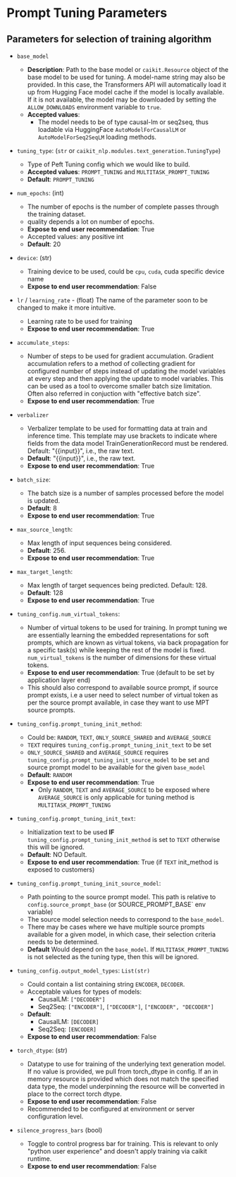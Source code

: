 # Prompt Tuning Parameters

## Parameters for selection of training algorithm
- `base_model`
    - **Description**: Path to the base model or `caikit.Resource` object of the base model to be used for tuning. A model-name string may also be provided. In this case, the Transformers API will automatically load it up from Hugging Face model cache if the model is locally available. If it is not available, the model may be downloaded by setting the `ALLOW_DOWNLOADS` environment variable to `true`.
    - **Accepted values**:
        - The model needs to be of type causal-lm or seq2seq, thus loadable via HuggingFace `AutoModelForCausalLM` or `AutoModelForSeq2SeqLM` loading methods.
- `tuning_type`: (`str` or `caikit_nlp.modules.text_generation.TuningType`)
    - Type of Peft Tuning config which we would like to build.
    - **Accepted values**: `PROMPT_TUNING` and `MULTITASK_PROMPT_TUNING`
    - **Default**: `PROMPT_TUNING`
- `num_epochs`: (int)
    - The number of epochs is the number of complete passes through the training dataset.
    - quality depends a lot on number of epochs.
    - **Expose to end user recommendation**: True
    - Accepted values: any positive int
    - **Default**: 20
- `device`: (str)
    - Training device to be used, could be `cpu`, `cuda`, cuda specific device name
    - **Expose to end user recommendation**: False
- `lr` / `learning_rate` - (float) The name of the parameter soon to be changed to make it more intuitive.
    - Learning rate to be used for training
    - **Expose to end user recommendation**: True
- `accumulate_steps`: 
    - Number of steps to be used for gradient accumulation. Gradient accumulation refers to a method of collecting gradient for configured number of steps instead of updating the model variables at every step and then applying the update to model variables. This can be used as a tool to overcome smaller batch size limitation. Often also referred in conjuction with "effective batch size".
    - **Expose to end user recommendation**: True
- `verbalizer`
    - Verbalizer template to be used for formatting data at train and inference time. This template may use brackets to indicate where fields from the data model TrainGenerationRecord must be rendered. Default: "{{input}}", i.e., the raw text.
    - **Default**: "{{input}}", i.e., the raw text.
    - **Expose to end user recommendation**: True
- `batch_size`:
    - The batch size is a number of samples processed before the model is updated. 
    - **Default**: 8
    - **Expose to end user recommendation**: True
- `max_source_length`:
    - Max length of input sequences being considered.
    - **Default**: 256.
    - **Expose to end user recommendation**: True
- `max_target_length`:
    - Max length of target sequences being predicted. Default: 128.
    - **Default**: 128
    - **Expose to end user recommendation**: True
- `tuning_config.num_virtual_tokens`:
    - Number of virtual tokens to be used for training. In prompt tuning we are essentially learning the embedded representations for soft prompts, which are known as virtual tokens, via back propagation for a specific task(s) while keeping the rest of the model is fixed. `num_virtual_tokens` is the number of dimensions for these virtual tokens.
    - **Expose to end user recommendation**: True (default to be set by application layer end)
    - This should also correspond to available source prompt, if source prompt exists, i.e a user need to select number of virtual token as per the source prompt available, in case they want to use MPT source prompts.

- `tuning_config.prompt_tuning_init_method`:
    - Could be: `RANDOM`, `TEXT`, `ONLY_SOURCE_SHARED` and `AVERAGE_SOURCE`
    - `TEXT` requires `tuning_config.prompt_tuning_init_text` to be set
    - `ONLY_SOURCE_SHARED` and `AVERAGE_SOURCE` requires `tuning_config.prompt_tuning_init_source_model` to be set and source prompt model to be available for the given `base_model`
    - **Default**: `RANDOM`
    - **Expose to end user recommendation**: True
        - Only `RANDOM`, `TEXT` and `AVERAGE_SOURCE` to be exposed where `AVERAGE_SOURCE` is only applicable for tuning method is `MULTITASK_PROMPT_TUNING`      
- `tuning_config.prompt_tuning_init_text`:
    - Initialization text to be used **IF**  `tuning_config.prompt_tuning_init_method` is set to `TEXT` otherwise this will be ignored.
    - **Default**: NO Default.
    - **Expose to end user recommendation**: True (if `TEXT` init_method is exposed to customers)
- `tuning_config.prompt_tuning_init_source_model`:
    - Path pointing to the source prompt model. This path is relative to `config.source_prompt_base` (or SOURCE_PROMPT_BASE` env variable)
    - The source model selection needs to correspond to the `base_model`.
    - There may be cases where we have multiple source prompts available for a given model, in which case, their selection criteria needs to be determined.
    - **Default** Would depend on the `base_model`. If `MULTITASK_PROMPT_TUNING` is not selected as the tuning type, then this will be ignored.
- `tuning_config.output_model_types`: `List(str)`
    - Could contain a list containing string `ENCODER`, `DECODER`.
    - Acceptable values for types of models:
        - CausalLM: `["DECODER"]`
        - Seq2Seq: `["ENCODER"]`, `["DECODER"]`, `["ENCODER", "DECODER"]`
    - **Default**:
        - CausalLM: `[DECODER]`
        - Seq2Seq: `[ENCODER]`
    - **Expose to end user recommendation**: False
 
- `torch_dtype`: (str)
    - Datatype to use for training of the underlying text generation model. If no value is provided, we pull from torch_dtype in config. If an in memory resource is provided which does not match the specified data type, the model underpinning the resource will be converted in place to the correct torch dtype.
    - **Expose to end user recommendation**: False
    - Recommended to be configured at environment or server configuration level.
- `silence_progress_bars` (bool)
    - Toggle to control progress bar for training. This is relevant to only "python user experience" and doesn't apply training via caikit runtime.
    - **Expose to end user recommendation**: False
